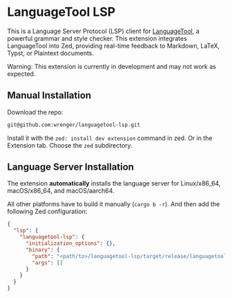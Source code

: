 # LanguageTool LSP

This is a Language Server Protocol (LSP) client for [LanguageTool](https://languagetool.org/), a powerful grammar and style checker.
This extension integrates LanguageTool into Zed, providing real-time feedback to Markdown, LaTeX, Typst, or Plaintext documents.

Warning: This extension is currently in development and may not work as expected.

## Manual Installation

Download the repo:

```sh
git@github.com:wrenger/languagetool-lsp.git
```

Install it with the `zed: install dev extension` command in zed.
Or in the Extension tab.
Choose the `zed` subdirectory.

## Language Server Installation

The extension **automatically** installs the language server for Linux/x86_64, macOS/x86_64, and macOS/aarch64.

All other platforms have to build it manually (`cargo b -r`).
And then add the following Zed configuration:

```json
{
  "lsp": {
    "languagetool-lsp": {
      "initialization_options": {},
      "binary": {
        "path": "<path/to>/languagetool-lsp/target/release/languagetool-lsp",
        "args": []
      }
    }
  }
}
```
